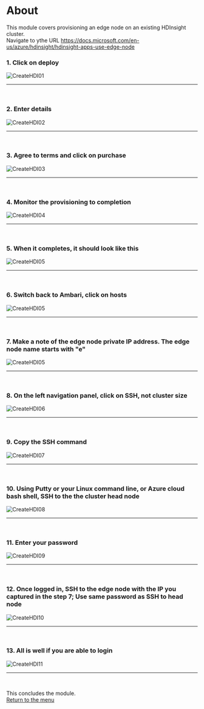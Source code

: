 

# About

This module covers provisioning an edge node on an existing HDInsight cluster.  
Navigate to ythe URL https://docs.microsoft.com/en-us/azure/hdinsight/hdinsight-apps-use-edge-node

### 1. Click on deploy
![CreateHDI01](images/02-hdi-29.png)
<br>
<hr>
<br>

### 2. Enter details
![CreateHDI02](images/02-hdi-30.png)
<br>
<hr>
<br>

### 3. Agree to terms and click on purchase
![CreateHDI03](images/02-hdi-31.png)
<br>
<hr>
<br>

### 4. Monitor the provisioning to completion
![CreateHDI04](images/02-hdi-32.png)
<br>
<hr>
<br>

### 5. When it completes, it should look like this
![CreateHDI05](images/02-hdi-33.png)
<br>
<hr>
<br>

### 6. Switch back to Ambari, click on hosts
![CreateHDI05](images/02-hdi-34.png)
<br>
<hr>
<br>



### 7. Make a note of the edge node private IP address.  The edge node name starts with "e"
![CreateHDI05](images/02-hdi-35.png)
<br>
<hr>
<br>

### 8. On the left navigation panel, click on SSH, not cluster size 
![CreateHDI06](images/02-hdi-36.png)
<br>
<hr>
<br>

### 9. Copy the SSH command
![CreateHDI07](images/02-hdi-37.png)
<br>
<hr>
<br>

### 10. Using Putty or your Linux command line, or Azure cloud bash shell, SSH to the the cluster head node
![CreateHDI08](images/02-hdi-38.png)
<br>
<hr>
<br>

### 11. Enter your password
![CreateHDI09](images/02-hdi-39.png)
<br>
<hr>
<br>

### 12. Once logged in, SSH to the edge node with the IP you captured in the step 7; Use same password as SSH to head node 
![CreateHDI10](images/02-hdi-40.png)
<br>
<hr>
<br>

### 13. All is well if you are able to login
![CreateHDI11](images/02-hdi-41.png)
<br>
<hr>
<br>

This concludes the module.<br>
[Return to the menu](https://github.com/anagha-microsoft/adx-kafkaConnect-hol/tree/master/hdi-standalone-nonesp#lets-get-started)
